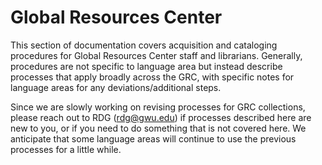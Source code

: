 # Global Resources Center

This section of documentation covers acquisition and cataloging procedures for Global Resources Center staff and librarians. Generally, procedures are not specific to language area but instead describe processes that apply broadly across the GRC, with specific notes for language areas for any deviations/additional steps.

Since we are slowly working on revising processes for GRC collections, please reach out to RDG ([rdg@gwu.edu](mailto:rdg@gwu.edu)) if processes described here are new to you, or if you need to do something that is not covered here. We anticipate that some language areas will continue to use the previous processes for a little while.
